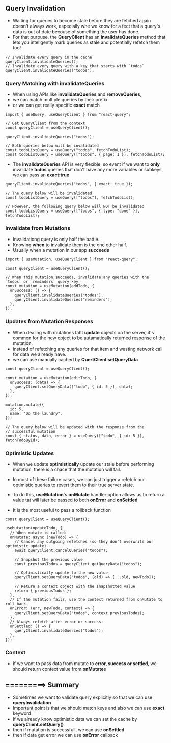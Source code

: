 ## Query Invalidation

- Waiting for queries to become stale before they are fetched again doesn't always work, especially whe we know for a fect that a query's data is out of date becouse of something the user has done.
- For that purpuse, the **QueryClient** has an **invalidateQueries** method that lets you intellgently mark queries as stale and potentially refetch them too!

```tsx
// Invalidate every query in the cache
queryClient.invalidateQueries();
// Invalidate every query with a key that starts with `todos`
queryClient.invalidateQueries("todos");
```

### Query Matching with **invalidateQueries**

- When using APIs like **invalidateQueries** and **removeQueries**,
- we can match multiple queries by their prefix.
- or we can get really specific **exact** match

```tsx
import { useQuery, useQueryClient } from "react-query";

// Get QueryClient from the context
const queryClient = useQueryClient();

queryClient.invalidateQueries("todos");

// Both queries below will be invalidated
const todoListQuery = useQuery("todos", fetchTodoList);
const todoListQuery = useQuery(["todos", { page: 1 }], fetchTodoList);
```

- The **invalidateQueries** API is very flexible, so event if we want to **only** invalidate **todos** queries that don't have any more variables or subkeys, we can pass an **exact:true**

```tsx
queryClient.invalidateQueries("todos", { exact: true });

// The query below will be invalidated
const todoListQuery = useQuery(["todos"], fetchTodoList);

// However, the following query below will NOT be invalidated
const todoListQuery = useQuery(["todos", { type: "done" }], fetchTodoList);
```

### Invalidate from Mutations

- Invalidationg query is only half the battle.
- Knowing **when** to invalidate them is the one other half.
- Usually when a mutation in our app **succeeds**

```tsx
import { useMutation, useQueryClient } from "react-query";

const queryClient = useQueryClient();

// When this mutation succeeds, invalidate any queries with the `todos` or `reminders` query key
const mutation = useMutation(addTodo, {
  onSuccess: () => {
    queryClient.invalidateQueries("todos");
    queryClient.invalidateQueries("reminders");
  },
});
```

### Updates from Mutation Responses

- When dealing with mutations taht **update** objects on the server, it's common for the new object to be autamatically returned response of the mutation.
- instead of refetching any queries for that item and wasting network call for data we already have.
- we can use manually cached by **QuertClient setQueryData**

```tsx
const queryClient = useQueryClient();

const mutation = useMutation(editTodo, {
  onSuccess: (data) => {
    queryClient.setQueryData(["todo", { id: 5 }], data);
  },
});

mutation.mutate({
  id: 5,
  name: "Do the laundry",
});

// The query below will be updated with the response from the
// successful mutation
const { status, data, error } = useQuery(["todo", { id: 5 }], fetchTodoById);
```

### Optimistic Updates

- When we update **optimistically** update our stale before performing mutation, there is a chace that the mutation will fail.

- In most of these failure cases, we can just trigger a refetch our optimistic queries to revert them to their true server state.

- To do this, **useMutation**'s **onMutate** handler option allows us to return a value tat will later be passed to both **onError** and **onSettled**
- It is the most useful to pass a rollback function

```tsx
const queryClient = useQueryClient();

useMutation(updateTodo, {
  // When mutate is called:
  onMutate: async (newTodo) => {
    // Cancel any outgoing refetches (so they don't overwrite our optimistic update)
    await queryClient.cancelQueries("todos");

    // Snapshot the previous value
    const previousTodos = queryClient.getQueryData("todos");

    // Optimistically update to the new value
    queryClient.setQueryData("todos", (old) => [...old, newTodo]);

    // Return a context object with the snapshotted value
    return { previousTodos };
  },
  // If the mutation fails, use the context returned from onMutate to roll back
  onError: (err, newTodo, context) => {
    queryClient.setQueryData("todos", context.previousTodos);
  },
  // Always refetch after error or success:
  onSettled: () => {
    queryClient.invalidateQueries("todos");
  },
});
```

### Context

- If we want to pass data from mutate to **error, success or settled**, we should return context value from **onMutate**s

## =========> Summary

- Sometimes we want to validate query explicitly so that we can use **queryInvalidation**
- Important point is that we should match keys and also we can use **exact** keyword
- If we already know optimistic data we can set the cache by **queryClient.setQuery()**
- then if mutation is successfull, we can use **onSettled**
- then if data get error we can use **onError** callback
